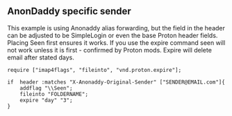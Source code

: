 ## AnonDaddy specific sender
This example is using Anonaddy alias forwarding, but the field in the header can be adjusted to be SimpleLogin or even the base Proton header fields.
Placing Seen first ensures it works. If you use the expire command seen will not work unless it is first - confirmed by Proton mods.
Expire will delete email after stated days.

~~~sieve
require ["imap4flags", "fileinto", "vnd.proton.expire"];

if  header :matches "X-Anonaddy-Original-Sender" ["SENDER@EMAIL.com"]{ 
	addflag "\\Seen"; 
    fileinto "FOLDERNAME";
	expire "day" "3";
}
~~~
